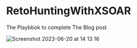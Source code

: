 # RetoHuntingWithXSOAR
The Playbbok to complete The Blog post

![Screenshot 2023-06-20 at 14 13 16](https://github.com/johestephan/RetoHuntingWithXSOAR/assets/7138386/2c570628-23ca-479c-8c47-65c056a0ae6a)
